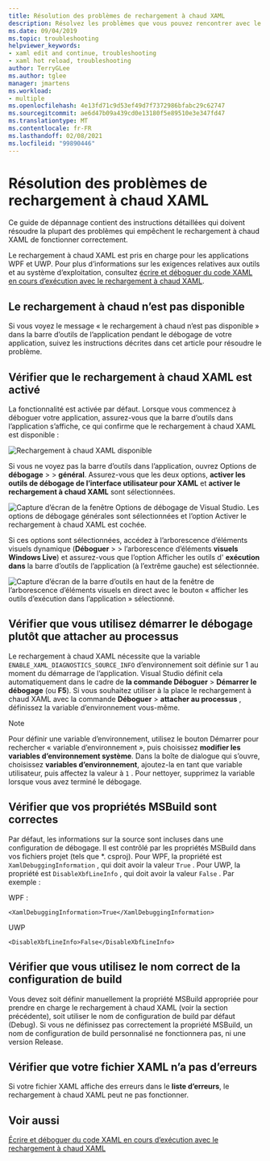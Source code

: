 ```yaml
---
title: Résolution des problèmes de rechargement à chaud XAML
description: Résolvez les problèmes que vous pouvez rencontrer avec le rechargement à chaud XAML.
ms.date: 09/04/2019
ms.topic: troubleshooting
helpviewer_keywords:
- xaml edit and continue, troubleshooting
- xaml hot reload, troubleshooting
author: TerryGLee
ms.author: tglee
manager: jmartens
ms.workload:
- multiple
ms.openlocfilehash: 4e13fd71c9d53ef49d7f7372986bfabc29c62747
ms.sourcegitcommit: ae6d47b09a439cd0e13180f5e89510e3e347fd47
ms.translationtype: MT
ms.contentlocale: fr-FR
ms.lasthandoff: 02/08/2021
ms.locfileid: "99890446"
---
```

# <a name="troubleshooting-xaml-hot-reload"></a>Résolution des problèmes de rechargement à chaud XAML

Ce guide de dépannage contient des instructions détaillées qui doivent résoudre la plupart des problèmes qui empêchent le rechargement à chaud XAML de fonctionner correctement.

Le rechargement à chaud XAML est pris en charge pour les applications WPF et UWP. Pour plus d’informations sur les exigences relatives aux outils et au système d’exploitation, consultez [écrire et déboguer du code XAML en cours d’exécution avec le rechargement à chaud XAML](xaml-hot-reload.md).

## <a name="hot-reload-is-not-available"></a>Le rechargement à chaud n’est pas disponible

Si vous voyez le message « le rechargement à chaud n’est pas disponible » dans la barre d’outils de l’application pendant le débogage de votre application, suivez les instructions décrites dans cet article pour résoudre le problème.

## <a name="verify-that-xaml-hot-reload-is-enabled"></a>Vérifier que le rechargement à chaud XAML est activé

La fonctionnalité est activée par défaut. Lorsque vous commencez à déboguer votre application, assurez-vous que la barre d’outils dans l’application s’affiche, ce qui confirme que le rechargement à chaud XAML est disponible :

![Rechargement à chaud XAML disponible](../debugger/media/xaml-hot-reload-available.png)

Si vous ne voyez pas la barre d’outils dans l’application, ouvrez Options de **débogage**  >    >  **général**. Assurez-vous que les deux options, **activer les outils de débogage de l’interface utilisateur pour XAML** et **activer le rechargement à chaud XAML** sont sélectionnées.

![Capture d’écran de la fenêtre Options de débogage de Visual Studio. Les options de débogage générales sont sélectionnées et l’option Activer le rechargement à chaud XAML est cochée.](../debugger/media/xaml-hot-reload-enable.png)

Si ces options sont sélectionnées, accédez à l’arborescence d’éléments visuels dynamique (**Déboguer**  >    >  l’arborescence d’éléments **visuels Windows Live**) et assurez-vous que l’option Afficher les outils d' **exécution dans** la barre d’outils de l’application (à l’extrême gauche) est sélectionnée.

![Capture d’écran de la barre d’outils en haut de la fenêtre de l’arborescence d’éléments visuels en direct avec le bouton « afficher les outils d’exécution dans l’application » sélectionné.](../debugger/media/xaml-hot-reload-show-runtime-tools.png)

## <a name="verify-that-you-use-start-debugging-rather-than-attach-to-process"></a>Vérifier que vous utilisez démarrer le débogage plutôt que attacher au processus

Le rechargement à chaud XAML nécessite que la variable `ENABLE_XAML_DIAGNOSTICS_SOURCE_INFO` d’environnement soit définie sur 1 au moment du démarrage de l’application. Visual Studio définit cela automatiquement dans le cadre de **la commande Déboguer**  >  **Démarrer le débogage** (ou **F5**). Si vous souhaitez utiliser à la place le rechargement à chaud XAML avec la commande **Déboguer**  >  **attacher au processus** , définissez la variable d’environnement vous-même.

> [!NOTE]
> Pour définir une variable d’environnement, utilisez le bouton Démarrer pour rechercher « variable d’environnement », puis choisissez **modifier les variables d’environnement système**. Dans la boîte de dialogue qui s’ouvre, choisissez **variables d’environnement**, ajoutez-la en tant que variable utilisateur, puis affectez la valeur à `1` . Pour nettoyer, supprimez la variable lorsque vous avez terminé le débogage.

## <a name="verify-that-your-msbuild-properties-are-correct"></a>Vérifier que vos propriétés MSBuild sont correctes

Par défaut, les informations sur la source sont incluses dans une configuration de débogage. Il est contrôlé par les propriétés MSBuild dans vos fichiers projet (tels que *. csproj). Pour WPF, la propriété est `XamlDebuggingInformation` , qui doit avoir la valeur `True` . Pour UWP, la propriété est `DisableXbfLineInfo` , qui doit avoir la valeur `False` . Par exemple :

WPF :

`<XamlDebuggingInformation>True</XamlDebuggingInformation>`

UWP

`<DisableXbfLineInfo>False</DisableXbfLineInfo>`

## <a name="verify-that-you-are-using-the-correct-build-configuration-name"></a>Vérifier que vous utilisez le nom correct de la configuration de build

Vous devez soit définir manuellement la propriété MSBuild appropriée pour prendre en charge le rechargement à chaud XAML (voir la section précédente), soit utiliser le nom de configuration de build par défaut (Debug). Si vous ne définissez pas correctement la propriété MSBuild, un nom de configuration de build personnalisé ne fonctionnera pas, ni une version Release.

## <a name="verify-that-your-xaml-file-has-no-errors"></a>Vérifier que votre fichier XAML n’a pas d’erreurs

Si votre fichier XAML affiche des erreurs dans le **liste d’erreurs**, le rechargement à chaud XAML peut ne pas fonctionner.

## <a name="see-also"></a>Voir aussi

[Écrire et déboguer du code XAML en cours d’exécution avec le rechargement à chaud XAML](xaml-hot-reload.md)

